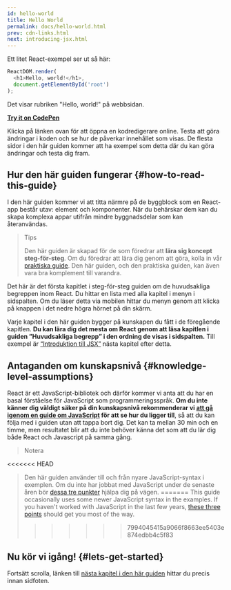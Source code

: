 ```yaml
---
id: hello-world
title: Hello World
permalink: docs/hello-world.html
prev: cdn-links.html
next: introducing-jsx.html
---
```


Ett litet React-exempel ser ut så här:

```js
ReactDOM.render(
  <h1>Hello, world!</h1>,
  document.getElementById('root')
);
```

Det visar rubriken "Hello, world!" på webbsidan.

**[Try it on CodePen](https://codepen.io/gaearon/pen/rrpgNB?editors=1010)**

Klicka på länken ovan för att öppna en kodredigerare online. Testa att göra ändringar i koden och se hur de påverkar innehållet som visas. De flesta sidor i den här guiden kommer att ha exempel som detta där du kan göra ändringar och testa dig fram.


## Hur den här guiden fungerar {#how-to-read-this-guide}

I den här guiden kommer vi att titta närmre på de byggblock som en React-app består utav: element och komponenter. När du behärskar dem kan du skapa komplexa appar utifrån mindre byggnadsdelar som kan återanvändas.

>Tips
>
>Den här guiden är skapad för de som föredrar att  **lära sig koncept steg-för-steg**. Om du föredrar att lära dig genom att göra, kolla in vår [praktiska guide](/tutorial/tutorial.html). Den här guiden, och den praktiska guiden, kan även vara bra komplement till varandra.

Det här är det första kapitlet i steg-för-steg guiden om de huvudsakliga begreppen inom React. Du hittar en lista med alla kapitel i menyn i sidspalten. Om du läser detta via mobilen hittar du menyn genom att klicka på knappen i det nedre högra hörnet på din skärm.

Varje kapitel i den här guiden bygger på kunskapen du fått i de föregående kapitlen. **Du kan lära dig det mesta om React genom att läsa kapitlen i guiden ”Huvudsakliga begrepp” i den ordning de visas i sidspalten.** Till exempel är [“Introduktion till JSX”](/docs/introducing-jsx.html) nästa kapitel efter detta.

## Antaganden om kunskapsnivå {#knowledge-level-assumptions}

React är ett JavaScript-bibliotek och därför kommer vi anta att du har en basal förståelse för JavaScript som programmeringsspråk. **Om du inte känner dig väldigt säker på din kunskapsnivå rekommenderar vi [att gå igenom en guide om JavaScript](https://developer.mozilla.org/en-US/docs/Web/JavaScript/A_re-introduction_to_JavaScript) för att se hur du ligger till**, så att du kan följa med i guiden utan att tappa bort dig. Det kan ta mellan 30 min och en timme, men resultatet blir att du inte behöver känna det som att du lär dig både React och Javascript på samma gång.

>Notera
>
<<<<<<< HEAD
>Den här guiden använder till och från nyare JavaScript-syntax i exemplen. Om du inte har jobbat med JavaScript under de senaste åren bör [dessa tre punkter](https://gist.github.com/gaearon/683e676101005de0add59e8bb345340c) hjälpa dig på vägen.
=======
>This guide occasionally uses some newer JavaScript syntax in the examples. If you haven't worked with JavaScript in the last few years, [these three points](https://gist.github.com/gaearon/683e676101005de0add59e8bb345340c) should get you most of the way.
>>>>>>> 7994045415a9066f8663ee5403e874edbb4c5f83


## Nu kör vi igång! {#lets-get-started}

Fortsätt scrolla, länken till [nästa kapitel i den här guiden](/docs/introducing-jsx.html) hittar du precis innan sidfoten.
